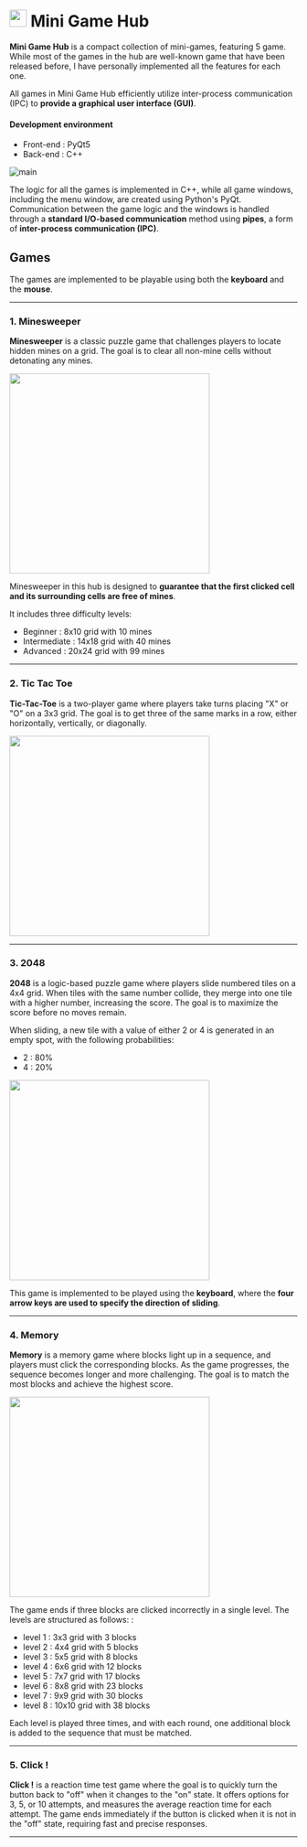 # <img src="https://github.com/kookjd7759/Mini-game-hub/blob/main/image/main_icon.png?raw=true" width="30" /> Mini Game Hub
**Mini Game Hub** is a compact collection of mini-games, featuring 5 game. While most of the games in the hub are well-known game that have been released before, I have personally implemented all the features for each one.

All games in Mini Game Hub efficiently utilize inter-process communication (IPC) to **provide a graphical user interface (GUI)**.
#### Development environment
- Front-end : PyQt5
- Back-end : C++

![main](https://github.com/kookjd7759/Mini-game-hub/blob/main/image/screenShot/main.png?raw=true)

The logic for all the games is implemented in C++, while all game windows, including the menu window, are created using Python's PyQt. Communication between the game logic and the windows is handled through a **standard I/O-based communication** method using **pipes**, a form of **inter-process communication (IPC)**.

## Games
The games are implemented to be playable using both the **keyboard** and the **mouse**.

---

### 1. Minesweeper
**Minesweeper** is a classic puzzle game that challenges players to locate hidden mines on a grid. The goal is to clear all non-mine cells without detonating any mines.

<img src="https://github.com/kookjd7759/Mini-game-hub/blob/main/image/screenShot/minesweeper.gif?raw=true" width="350" />

Minesweeper in this hub is designed to **guarantee that the first clicked cell and its surrounding cells are free of mines**. 

It includes three difficulty levels:
 - Beginner : 8x10 grid with 10 mines
 - Intermediate : 14x18 grid with 40 mines
 - Advanced : 20x24 grid with 99 mines

---

### 2. Tic Tac Toe
**Tic-Tac-Toe** is a two-player game where players take turns placing "X" or "O" on a 3x3 grid. The goal is to get three of the same marks in a row, either horizontally, vertically, or diagonally.

<img src="https://github.com/kookjd7759/Mini-game-hub/blob/main/image/screenShot/tic-tac-toe.gif?raw=true" width="350" />

---

### 3. 2048
**2048** is a logic-based puzzle game where players slide numbered tiles on a 4x4 grid. When tiles with the same number collide, they merge into one tile with a higher number, increasing the score. The goal is to maximize the score before no moves remain.

When sliding, a new tile with a value of either 2 or 4 is generated in an empty spot, with the following probabilities:
 - 2 : 80%
 - 4 : 20%

<img src="https://github.com/kookjd7759/Mini-game-hub/blob/main/image/screenShot/2048.gif?raw=true" width="350" />

This game is implemented to be played using the **keyboard**, where the **four arrow keys are used to specify the direction of sliding**.

---

### 4. Memory
**Memory** is a memory game where blocks light up in a sequence, and players must click the corresponding blocks. As the game progresses, the sequence becomes longer and more challenging. The goal is to match the most blocks and achieve the highest score.

<img src="https://github.com/kookjd7759/Mini-game-hub/blob/main/image/screenShot/memory.gif?raw=true" width="350" />

The game ends if three blocks are clicked incorrectly in a single level. The levels are structured as follows: :
 - level 1 : 3x3 grid with 3 blocks
 - level 2 : 4x4 grid with 5 blocks
 - level 3 : 5x5 grid with 8 blocks
 - level 4 : 6x6 grid with 12 blocks
 - level 5 : 7x7 grid with 17 blocks
 - level 6 : 8x8 grid with 23 blocks
 - level 7 : 9x9 grid with 30 blocks
 - level 8 : 10x10 grid with 38 blocks
 
 Each level is played three times, and with each round, one additional block is added to the sequence that must be matched.

---

### 5. Click !
**Click !** is a reaction time test game where the goal is to quickly turn the button back to "off" when it changes to the "on" state. It offers options for 3, 5, or 10 attempts, and measures the average reaction time for each attempt. The game ends immediately if the button is clicked when it is not in the "off" state, requiring fast and precise responses.

---
